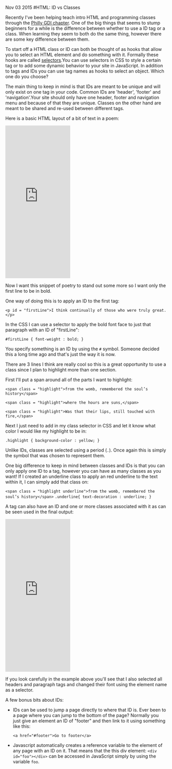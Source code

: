 Nov 03 2015
#HTML: ID vs Classes

Recently I've been helping teach intro HTML and programming classes through the [Philly GDI chapter](https://www.girldevelopit.com/chapters/philadelphia "GDI Philadelphia"). One of the big things that seems to stump beginners for a while is the difference between whether to use a ID tag or a class. When learning they seem to both do the same thing, however there are some key difference between them.

To start off a HTML class or ID  can both be thought of as hooks that allow you to select an HTML element and do something with it. Formally these hooks are called [selectors](http://www.w3.org/TR/CSS21/selector.html%23id-selectors "W3 formal definition of selectors").You can use selectors in CSS to style a certain tag or to add some dynamic behavior to your site in JavaScript. In addition to tags and IDs you can use tag names as hooks to select an object. Which one do you choose?

The main thing to keep in mind is that IDs are meant to be unique and will only exist on one tag in your code. Common IDs are 'header', 'footer' and 'navigation'.Your site should only have one header, footer and navigation menu and because of that they are unique. Classes on the other hand are meant to be shared and re-used between different tags.

Here is a basic HTML layout of a bit of text in a poem:

<iframe width="40%" height="475" src="http://jsfiddle.net/ddefreitas/uq08xehj/6/embedded/result,html,css,js" allowfullscreen="allowfullscreen" frameborder="0"></iframe>


Now I want this snippet of poetry to stand out some more so I want only the first line to be in bold.

One way of doing this is to apply an ID to the first tag:

`<p id = "firstLine">I think continually of those who were truly great.</p>`

In the CSS I can use a selector to apply the bold font face to just that paragraph with an ID of "firstLine":

`#firstLine { font-weight : bold; } `

You specify something is an ID by using the `#` symbol. Someone decided this a long time ago and that's just the way it is now.

There are 3 lines I think are really cool so this is a great opportunity to use a class since I plan to highlight more than one section.

First I'll put a span around all of the parts I want to highlight:

`<span class = "highlight">from the womb, remembered the soul’s history</span>`

`<span class = "highlight">where the hours are suns,</span>`

`<span class = "highlight">Was that their lips, still touched with fire,</span>`

Next I just need to add in my class selector in CSS and let it know what color I would like my highlight to be in:

`.highlight { background-color : yellow; } `

Unlike IDs, classes are selected using a period (`.`). Once again this is simply the symbol that was chosen to represent them.

One big difference to keep in mind between classes and IDs is that you can only apply one ID to a tag, however you can have as many classes as you want! If I created an underline class to apply an red underline to the text within it, I can simply add that class on:

`<span class = "highlight underline">from the womb, remembered the soul’s history</span>`
`.underline{ text-decoration : underline; } ` 

A tag can also have an ID and one or more classes associated with it as can be seen used in the final output:

<iframe width="40%" height="475" src="https://jsfiddle.net/ddefreitas/zr5mnwdk/7/embedded/result,html,css,js" allowfullscreen="allowfullscreen" frameborder="0"></iframe>

If you look carefully in the example above you'll see that I also selected all headers and paragraph tags and changed their font using the element name as a selector. 

A few bonus bits about IDs:

- IDs can be used to jump a page directly to where that ID is. Ever been to a page where you can jump to the bottom of the page? Normally you just give an element an ID of "footer" and then link to it using something like this:

    `<a href="#footer">Go to footer</a>`

- Javascript automatically creates a reference variable to the element of any page with an ID on it. That means that the this div element: `<div id="foo"></div>` can be accessed in JavaScript simply by using the variable `foo`. 